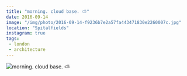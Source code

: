 ```yaml
---
title: "morning. cloud base. ⛅️"
date: 2016-09-14
image: "/img/photo/2016-09-14-f9236b7e2a57fa443471830e2260007c.jpg"
location: "Spitalfields"
instagram: true
tags:
 - london
 - architecture
---
```


![morning. cloud base. ⛅️](/img/photo/2016-09-14-f9236b7e2a57fa443471830e2260007c.jpg)
